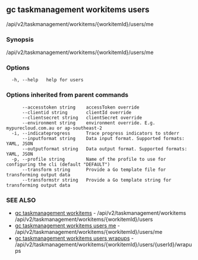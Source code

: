 ## gc taskmanagement workitems users

/api/v2/taskmanagement/workitems/{workitemId}/users/me

### Synopsis

/api/v2/taskmanagement/workitems/{workitemId}/users/me

### Options

```
  -h, --help   help for users
```

### Options inherited from parent commands

```
      --accesstoken string    accessToken override
      --clientid string       clientId override
      --clientsecret string   clientSecret override
      --environment string    environment override. E.g. mypurecloud.com.au or ap-southeast-2
  -i, --indicateprogress      Trace progress indicators to stderr
      --inputformat string    Data input format. Supported formats: YAML, JSON
      --outputformat string   Data output format. Supported formats: YAML, JSON
  -p, --profile string        Name of the profile to use for configuring the cli (default "DEFAULT")
      --transform string      Provide a Go template file for transforming output data
      --transformstr string   Provide a Go template string for transforming output data
```

### SEE ALSO

* [gc taskmanagement workitems](gc_taskmanagement_workitems.html)	 - /api/v2/taskmanagement/workitems /api/v2/taskmanagement/workitems/{workitemId}/users
* [gc taskmanagement workitems users me](gc_taskmanagement_workitems_users_me.html)	 - /api/v2/taskmanagement/workitems/{workitemId}/users/me
* [gc taskmanagement workitems users wrapups](gc_taskmanagement_workitems_users_wrapups.html)	 - /api/v2/taskmanagement/workitems/{workitemId}/users/{userId}/wrapups


